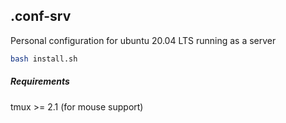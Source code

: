 ## .conf-srv
Personal configuration for ubuntu 20.04 LTS running as a server

```bash
bash install.sh
```

##### Requirements
tmux >= 2.1 (for mouse support)
